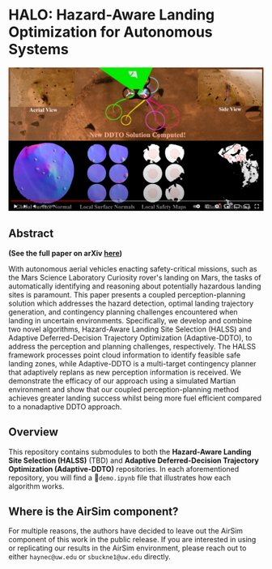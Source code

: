 # HALO: Hazard-Aware Landing Optimization for Autonomous Systems

[![HALO: Hazard Aware Landing Optimization for Autonomous Systems (ICRA 2023)](media/youtube_snapshot.png)](https://www.youtube.com/watch?v=KqCXGDTntDU&ab_channel=AutonomousControlLaboratory "HALO: Hazard Aware Landing Optimization for Autonomous Systems (ICRA 2023)")

## Abstract
**(See the full paper on arXiv [here](https://arxiv.org/abs/2304.01583))**

With autonomous aerial vehicles enacting safety-critical missions, such as the Mars Science Laboratory Curiosity rover's landing on Mars, the tasks of automatically identifying and reasoning about potentially hazardous landing sites is paramount. This paper presents a coupled perception-planning solution which addresses the hazard detection, optimal landing trajectory generation, and contingency planning challenges encountered when landing in uncertain environments. Specifically, we develop and combine two novel algorithms, Hazard-Aware Landing Site Selection (HALSS) and Adaptive Deferred-Decision Trajectory Optimization (Adaptive-DDTO), to address the perception and planning challenges, respectively. The HALSS framework processes point cloud information to identify feasible safe landing zones, while Adaptive-DDTO is a multi-target contingency planner that adaptively replans as new perception information is received. We demonstrate the efficacy of our approach using a simulated Martian environment and show that our coupled perception-planning method achieves greater landing success whilst being more fuel efficient compared to a nonadaptive DDTO approach.

## Overview
This repository contains submodules to both the **Hazard-Aware Landing Site Selection (HALSS)** (TBD) and **Adaptive Deferred-Decision Trajectory Optimization (Adaptive-DDTO)** repositories. In each aforementioned repository, you will find a 📜`demo.ipynb` file that illustrates how each algorithm works.

## Where is the AirSim component?
For multiple reasons, the authors have decided to leave out the AirSim component of this work in the public release. If you are interested in using or replicating our results in the AirSim environment, please reach out to either `haynec@uw.edu` or `sbuckne1@uw.edu` directly.
